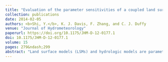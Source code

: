 ```yaml
---
title: "Evaluation of the parameter sensitivities of a coupled land surface hydrologic model at a critical zone observatory"
collection: publications
date: 2014-02-05
authors: <b>Shi, Y.</b>, K. J. Davis, F. Zhang, and C. J. Duffy
venue: "Journal of Hydrometeorology"
paperurl: https://doi.org/10.1175/JHM-D-12-0177.1
doi: 10.1175/JHM-D-12-0177.1
volume: 15
pages: 279&ndash;299
abstract: "Land surface models (LSMs) and hydrologic models are parameterized models. The number of involved parameters is often large. Sensitivity analysis (SA) is a key step to understand the complex relationships between parameters and between state variables and parameters. SA is also critical to understand system dynamics and to examine the parameter identifiability. In this paper, parameter SA for a fully coupled, physically based, distributed land surface hydrologic model, namely, the Flux-Penn State Integrated Hydrologic Model (Flux-PIHM), is performed. Multiparameter and single-parameter tests are performed to examine the three dimensions of identifiability: distinguishability, observability, and simplicity. Results show that Flux–PIHM model predictions of discharge, water table depth, soil moisture, land surface temperature, and surface heat fluxes are very sensitive to the selection of parameter values. Parameter uncertainties produce large uncertainties in hydrologic and land surface variable predictions. The van Genuchten parameters <i>&alpha;</i> and <i>&beta;</i> and the Zilitinkevich parameter <i>C</i><sub>zil</sub> are the most identifiable among the 20 tested parameters. Results indicate that the land surface and the subsurface are closely coupled. Hydrologic parameters have significant influence on land surface simulations. At the same time, land surface parameters have considerable impacts on hydrologic simulations; the evapotranspiration prediction prior to a strong precipitation event is critical for initializing accurate prediction of discharge peaks. Results also show that parameter identifiability depends on seasons and canopy wetness. Parameter identifiability at high and low flow conditions can be extremely different. Complex system dynamics have been revealed during the SA."
---
```

